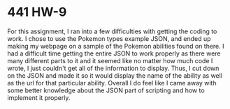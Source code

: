 # 441 HW-9
For this assignment, I ran into a few difficulties with getting the coding to work. I chose to use
the Pokemon types example JSON, and ended up making my webpage on a sample of the Pokemon abilities
found on there. I had a difficult time getting the entire JSON to work properly as there were
many different parts to it and it seemed like no matter how much code I wrote, I just couldn't
get all of the information to display. Thus, I cut down on the JSON and made it so it would
display the name of the ability as well as the url for that particular ability. Overall I do
feel like I came away with some better knowledge about the JSON part of scripting and how to
implement it properly.
